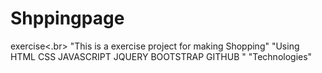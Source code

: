 # Shppingpage
exercise<.br>
"This is a exercise project for making Shopping"
"Using HTML CSS JAVASCRIPT JQUERY BOOTSTRAP GITHUB "
"Technologies"
